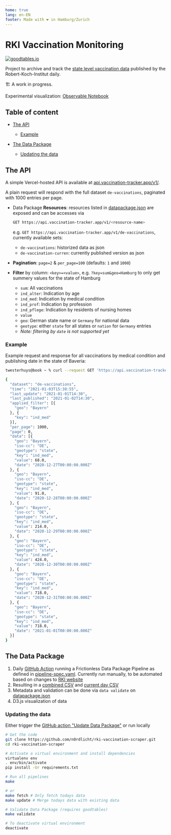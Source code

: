 ```yaml
---
home: true
lang: en-EN
footer: Made with ❤️ in Hamburg/Zurich
---
```


# RKI Vaccination Monitoring

[![goodtables.io](https://goodtables.io/badge/github/n0rdlicht/rki-vaccination-scraper.svg)](https://goodtables.io/github/n0rdlicht/rki-vaccination-scraper)

Project to archive and track the [state level vaccination data](https://www.rki.de/DE/Content/InfAZ/N/Neuartiges_Coronavirus/Daten/Impfquoten-Tab.html) published by the Robert-Koch-Institut daily.

🏗️ A work in progress.

Experimental visualization: [Observable Notebook](https://observablehq.com/@n0rdlicht/vaccination-tracker-germany)

## Table of content

* [The API](#the-api)
    * [Example](#example)

* [The Data Package](#the-data-package)
    * [Updating the data](#updating-the-data)

## The API

A simple Vercel-hosted API is available at [api.vaccination-tracker.app/v1/](https://api.vaccination-tracker.app/v1).

A plain request will respond with the full dataset `de-vaccinations`, paginated with 1000 entries per page.

- Data Package **Resources**: resources listed in [datapackage.json](datapackage.json) are exposed and can be accesses via

    ```sh
    GET https://api.vaccination-tracker.app/v1/<resource-name>
    ```
    e.g. `GET https://api.vaccination-tracker.app/v1/de-vaccinations`, currently available sets:
    - `de-vaccinations`: historized data as json
    - `de-vaccination-curren`: currently published version as json
- **Pagination**: `page=2` & `per_page=100` (defaults: `1` and `1000`)
- **Filter** by column: `<key>=<value>`, e.g. `?key=sum&geo=Hamburg` to only get summery values for the state of Hamburg
    - `sum`: All vaccinations
    - `ind_alter`: Indication by age
    - `ind_med`: Indication by medical condition
    - `ind_prof`: Indication by profession
    - `ind_pflege`: Indication by residents of nursing homes
    - `value`
    - `geo`: German state name or `Germany` for national data
    - `geotype`: either `state` for all states or `nation` for `Germany` entries
    - *Note: filtering by `date` is not supported yet*

### Example

Example request and response for all vaccinations by medical condition and publishing date in the state of Baveria:

```sh
twesterhuys@book ~ % curl --request GET 'https://api.vaccination-tracker.app/?key=ind_med&geo=Bayern'

{
  "dataset": "de-vaccinations",
  "time": "2021-01-03T15:38:55",
  "last_update": "2021-01-01T14:30",
  "last_published": "2021-01-02T14:30",
  "applied_filter": [{
    "geo": "Bayern"
  }, {
    "key": "ind_med"
  }],
  "per_page": 1000,
  "page": 0,
  "data": [{
    "geo": "Bayern",
    "iso-cc": "DE",
    "geotype": "state",
    "key": "ind_med",
    "value": 68.0,
    "date": "2020-12-27T00:00:00.000Z"
  }, {
    "geo": "Bayern",
    "iso-cc": "DE",
    "geotype": "state",
    "key": "ind_med",
    "value": 91.0,
    "date": "2020-12-28T00:00:00.000Z"
  }, {
    "geo": "Bayern",
    "iso-cc": "DE",
    "geotype": "state",
    "key": "ind_med",
    "value": 214.0,
    "date": "2020-12-29T00:00:00.000Z"
  }, {
    "geo": "Bayern",
    "iso-cc": "DE",
    "geotype": "state",
    "key": "ind_med",
    "value": 424.0,
    "date": "2020-12-30T00:00:00.000Z"
  }, {
    "geo": "Bayern",
    "iso-cc": "DE",
    "geotype": "state",
    "key": "ind_med",
    "value": 718.0,
    "date": "2020-12-31T00:00:00.000Z"
  }, {
    "geo": "Bayern",
    "iso-cc": "DE",
    "geotype": "state",
    "key": "ind_med",
    "value": 718.0,
    "date": "2021-01-01T00:00:00.000Z"
  }]
}
```

## The Data Package

1. Daily [GitHub Action](.github/workflows/main.yml) running a Frictionless Data Package Pipeline as defined in [pipeline-spec.yaml](pipeline-spec.yaml). Currently run manually, to be automated based on changes to [RKI website](https://www.rki.de/DE/Content/InfAZ/N/Neuartiges_Coronavirus/Daten/Impfquoten-Tab.html)
1. Resulting in a [combined CSV](data/de-vaccinations.csv) and [current day CSV](data/de-vaccinations-current.csv)
1. Metadata and validation can be done via `data validate` on [datapackage.json](datapackage.json)
1. D3.js visualization of data

### Updating the data

Either trigger the [GitHub action "Update Data Package"](https://github.com/n0rdlicht/rki-vaccination-scraper/actions) or run locally

```sh
# Get the code
git clone https://github.com/n0rdlicht/rki-vaccination-scraper.git
cd rki-vaccination-scraper

# Activate a virtual environment and install dependencies
virtualenv env
. env/bin/activate
pip install -Ur requirements.txt

# Run all pipelines
make

# or
make fetch # Only fetch todays data
make update # Merge todays data with existing data

# Validate Data Package (requires goodtables)
make validate

# To deactivate virtual environment
deactivate
```